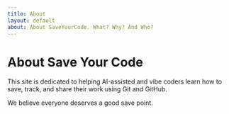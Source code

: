 ```yaml
---
title: About
layout: default
about: About SaveYourCode. What? Why? And Who?
---
```


# About Save Your Code

This site is dedicated to helping AI-assisted and vibe coders learn how to save, track, and share their work using Git and GitHub.

We believe everyone deserves a good save point.

